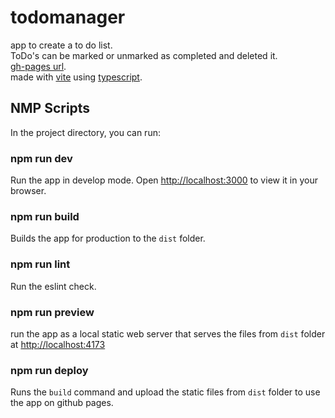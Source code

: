 # todomanager
app to create a to do list.\
ToDo's can be marked or unmarked as completed and deleted it.\
[gh-pages url](https://im-jonathan.github.io/todomanager/).\
made with [vite](https://vitejs.dev/) using [typescript](https://www.typescriptlang.org/).

  
## NMP Scripts
In the project directory, you can run:

  
### npm run dev
Run the app in develop mode.
Open [http://localhost:3000](http://localhost:3000) to view it in your browser.

  
### npm run build
Builds the app for production to the `dist` folder.

  
### npm run lint
Run the eslint check.


### npm run preview
run the app as a local static web server that serves the files from `dist` folder at [http://localhost:4173](http://localhost:4173)

  
### npm run deploy
Runs the `build` command and upload the static files from `dist` folder to use the app on github pages.
